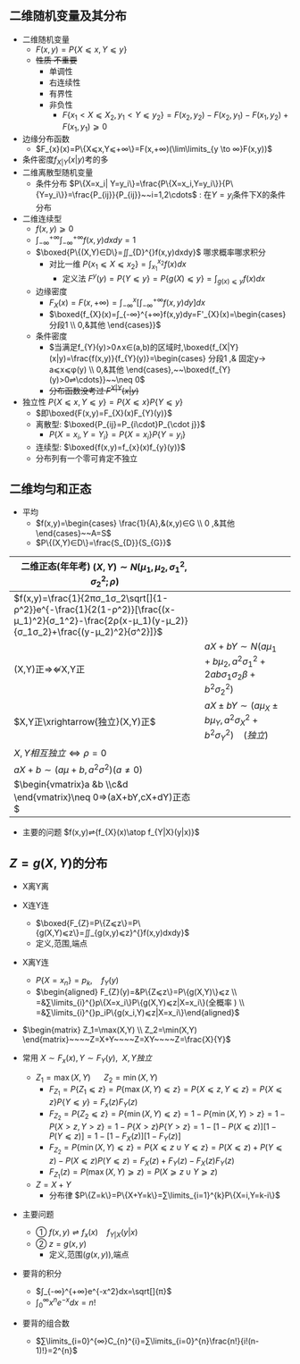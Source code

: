 ## 二维随机变量及其分布

- 二维随机变量
  - $F(x,y)=P\{X⩽x,Y⩽y\}$
  - ~~性质 不重要~~
    - 单调性
    - 右连续性
    - 有界性
    - 非负性
      - $F\{x_1<X⩽X_2,y_1<Y⩽y_2\}=F(x_2,y_2)-F(x_2,y_1)-F(x_1,y_2)+F(x_1,y_1)⩾0$
- 边缘分布函数
  - $F_{x}(x)=P\{X⩽x,Y⩽+∞\}=F(x,+∞)(\lim\limits_{y \to ∞}F(x,y))$
- 条件密度$f_{X|Y}(x|y)$考的多
- 二维离散型随机变量
  - 条件分布 $P\{X=x_i|
  Y=y_i\}=\frac{P\{X=x_i,Y=y_i\}}{P\{Y=y_i\}}=\frac{P_{ij}}{P_{ij}}~~i=1,2\cdots$ : 在$Y=y_i$条件下X的条件分布
- 二维连续型
  - $f(x,y)⩾0$
  - $∫_{-∞}^{+∞}∫_{-∞}^{+∞}f(x,y)dxdy=1$
  - $\boxed{P\{(X,Y)∈D\}=∬_{D}^{}f(x,y)dxdy}$ 哪求概率哪求积分
    - 对比一维 $P\{x_1⩽X⩽x_2\}=∫_{x_1}^{x_2}f(x)dx$
      - 定义法 $F^{y}(y)=P\{Y⩽y\}=P\{g(X)⩽y\}=∫_{g(x)⩽y}^{}f(x)dx$
  - 边缘密度
    - $F_{X}(x)=F(x,+∞)=∫_{-∞}^{x}\left[∫_{-∞}^{+∞}f(x,y)dy]\right.dx$ 
    - $\boxed{f_{X}(x)=∫_{-∞}^{+∞}f(x,y)dy=F'_{X}(x)=\begin{cases} 分段1 \\ 0,&其他 \end{cases}}$
  - 条件密度
    - $当满足f_{Y}(y)>0∧x∈(a,b)的区域时,\boxed{f_{X|Y}(x|y)=\frac{f(x,y)}{f_{Y}(y)}=\begin{cases} 分段1 ,& 固定y→ a⩽x⩽φ(y) \\ 0,&其他 \end{cases},~~\boxed{f_{Y}(y)>0⇌\cdots}}~~\neq 0$
    - ~~分布函数没考过 $F^{X|Y}(x|y)$~~
- 独立性 $P\{X⩽x,Y⩽y\}=P\{X⩽x\}P\{Y⩽y\}$  
  - $即\boxed{F(x,y)=F_{X}(x)F_{Y}(y)}$
  - 离散型: $\boxed{P_{ij}=P_{i\cdot}P_{\cdot j}}$
    - $P\{X=x_i,Y=Y_i\}=P\{X=x_i\}P\{Y=y_i\}$
  - 连续型: $\boxed{f(x,y)=f_{x}(x)f_{y}(y)}$
  - 分布列有一个零可肯定不独立  

## 二维均匀和正态

- 平均
  - $f(x,y)=\begin{cases} \frac{1}{A},&(x,y)∈G \\ 0 ,&其他\end{cases}~~A=S$
  - $P\{(X,Y)∈D\}=\frac{S_{D}}{S_{G}}$

|二维正态(年年考) $(X,Y)\sim N(μ_1,μ_2,σ_1^2,σ_2^2;ρ)$ | |
---------------------------------------------|--
|$f(x,y)=\frac{1}{2πσ_1σ_2\sqrt[]{1-ρ^2}}e^{-\frac{1}{2(1-ρ^2)}[\frac{(x-μ_1)^2}{σ_1^2}-\frac{2ρ(x-μ_1)(y-μ_2)}{σ_1σ_2}+\frac{(y-μ_2)^2}{σ^2}]}$
|(X,Y)正⇒⇍X,Y正 |$aX+bY\sim N(aμ_1+bμ_2,a^2σ_1^2+2abσ_1σ_2β+b^2σ_2^2)$
|$X,Y正\xrightarrow{独立}(X,Y)正$|$aX±bY\sim (aμ_{X}±bμ_{Y},a^2σ_{X}^2+b^2σ_{Y}^2) ~~~~ (独立)$
|$X,Y相互独立⇔ρ=0$
|$aX+b\sim (aμ+b,a^2σ^2)(a\neq 0)$
|$\begin{vmatrix}a &b \\c&d \end{vmatrix}\neq 0⇒(aX+bY,cX+dY)正态$

- 主要的问题 $f(x,y)⇌{f_{X}(x)\atop f_{Y|X}(y|x)}$

## $Z=g(X,Y)$的分布

- X离Y离
- X连Y连
  - $\boxed{F_{Z}=P\{Z⩽z\}=P\{g(X,Y)⩽z\}=∬_{g(x,y)⩽z}^{}f(x,y)dxdy}$
  - 定义,范围,端点
- X离Y连
  - $P\{X=x_n\}=p_{k},~~~~f_{Y}(y)$
  - $\begin{aligned} F_{Z}(y)=&P\{Z⩽z\}=P\{g(X,Y)\}⩽z \\ =&∑\limits_{i}^{}p\{X=x_i\}P\{g(X,Y)⩽z|X=x_i\}(全概率 ) \\ =&∑\limits_{i}^{}p_iP\{g(x_i,Y)⩽z|X=x_i\}\end{aligned}$
- $\begin{matrix} Z_1=\max(X,Y) \\ Z_2=\min(X,Y) \end{matrix}~~~~Z=X+Y~~~~Z=XY~~~~Z=\frac{X}{Y}$
- 常用 $X\sim F_{x}(x),Y\sim F_{Y}(y),~~X,Y独立$
  - $Z_1=\max(X,Y) ~~~~~~Z_2=\min(X,Y)$
    - $F_{Z_1}=P\{Z_1⩽z\}=P\{\max(X,Y)⩽z\}=P\{X⩽z,Y⩽z\}=P\{X⩽z\}P\{Y⩽y\}=F_{x}(z)F_{Y}(z)$
    - $F_{Z_2}=P\{Z_2⩽z\}=P\{\min(X,Y)⩽z\}=1-P\{\min(X,Y)>z\}=1-P\{X>z,Y>z\}=1-P\{X>z\}P\{Y>z\}=1-[1-P(X⩽z)][1-P(Y⩽z)]=1-[1-F_{X}(z)][1-F_{Y}(z)]$
    - $F_{Z_2}=P\{\min(X,Y)⩽z\}=P\{X⩽z∪Y⩽z\}=P(X⩽z)+P(Y⩽z)-P(X⩽z)P(Y⩽z)=F_{X}(z)+F_{Y}(z)-F_{X}(z)F_{Y}(z)$
    - $F_{Z_1}(z)=P(\max(X,Y)⩾z)=P(X⩾z∪Y⩾z)$
  - $Z=X+Y$
    - 分布律 $P\{Z=k\}=P\{X+Y=k\}=∑\limits_{i=1}^{k}P\{X=i,Y=k-i\}$


- 主要问题
  - ① $f(x,y)⇌f_{x}(x) ~~~~f_{Y|X}(y|x)$
  - ② $z=g(x,y)$
    - 定义,范围($g(x,y)$),端点
- 要背的积分
  - $∫_{-∞}^{+∞}e^{-x^2}dx=\sqrt[]{π}$
  - $∫_{0}^{∞}x^{n}e^{-x}dx=n!$

- 要背的组合数
  - $∑\limits_{i=0}^{∞}C_{n}^{i}=∑\limits_{i=0}^{n}\frac{n!}{i!(n-1)!}=2^{n}$